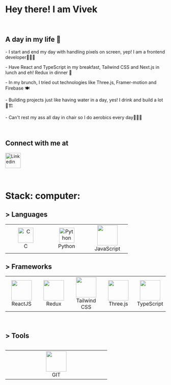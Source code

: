 <h1 align="left" id="VivekCGV-title">Hey there! I am Vivek</h1>


<br>
<div align="left">

<h2> A day in my life 💭 </h2>
	
<p>- I start and end my day with handling pixels on screen, yep! I am a frontend developer👩🏽‍💻</p>
<p>- Have React and TypeScript in my breakfast, Tailwind CSS and Next.js in lunch and eh! Redux in dinner 🥂</p>
<p>- In my brunch, I tried out technologies like Three.js, Framer-motion and Firebase 🍽️</p>
<p>- Building projects just like having water in a day, yes! I drink and build a lot 🥤🏗️</p>
<p>- Can't rest my ass all day in chair so I do aerobics every day🤸🏽‍♀️</p>
 
<br>
	
<!-- ## Resume 
<a href="#">
<img src="https://img.icons8.com/color/96/null/google-drive--v2.png"/>
</a> -->

<h2>Connect with me at </h2>
	
<p align="left"> <a href="https://www.linkedin.com/in/vivek-cg-b53285174/
    " target="blank"><img src="/image/LinkedIn_icon.png" width="48" height="48" alt="Linkedin"/></a></p>

	
<br>

<h1> Stack: computer:</h1>
  
<h2>> Languages</h2>
  
 <table>
	 <tbody>
  <tr>
   <td align="Center" width="25%"> 
      <a href="#dhrumi-tech" >
        <img src="https://img.icons8.com/color/452/c-programming.png" width="48" height="48" alt="C" />
      </a>
      <br>C
    </td>
    <td align="Center" width="25%">
      <a href="#dhrumi-tech">
        <img src="https://upload.wikimedia.org/wikipedia/commons/thumb/c/c3/Python-logo-notext.svg/1200px-Python-logo-notext.svg.png" width="48" height="48" alt="Python" />
      </a>
      <br>Python
    </td>
    <td align="Center" width="25%">   
        <a href="#dhrumi-tech" >
        <img height="64px" width="64px" src="https://cdn.svgporn.com/logos/javascript.svg">
      </a>
      <br>JavaScript
</td>
   </tr>
</tbody>
  </table>
  
  <h2>> Frameworks</h2>
  
   <table>
   <tbody>
	  <tr>
	
<td align="Center" width="25%">   
        <a href="#dhrumi-tech" >
        <img height="64px" width="64px" src="https://cdn.svgporn.com/logos/react.svg">
      </a>
      <br>ReactJS
</td>
<td align="Center" width="25%">   
        <a href="#dhrumi-tech" >
        <img height="64px" width="64px" src="https://cdn.svgporn.com/logos/redux.svg">
      </a>
      <br>Redux
</td>

<td align="Center" width="25%">   
        <a href="#dhrumi-tech" >
       <img height="64px" width="64px" src="https://img.icons8.com/color/96/null/tailwindcss.png"/>
      </a>
      <br>Tailwind CSS
</td>

<td align="Center" width="25%">   
        <a href="#dhrumi-tech" >
        <img height="64px" width="64px" src="https://cdn.svgporn.com/logos/threejs.svg">
      </a>
      <br>Three.js
</td>
		  <td align="Center" width="25%">   
        <a href="#dhrumi-tech" >
        <img  height="64px" width="64px" src="https://img.icons8.com/color/96/null/typescript.png"/>
      </a>
      <br>TypeScript
</td>


</tr>
</tbody>
<table>
	<br>	  
	
	
<h2>> Tools</h2>
	
<table>
   <tbody>
	 <tr>
		  
<td align="Center" width="25%">   
        <a href="#dhrumi-tech" >
        <img height="64px" width="64px" src="https://upload.wikimedia.org/wikipedia/commons/thumb/3/3f/Git_icon.svg/1200px-Git_icon.svg.png">
      </a>
      <br>GIT
  </td>
</tr>
</tbody>
  </table>
	
